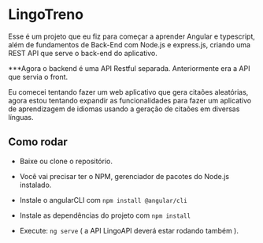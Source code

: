 # LingoTreno

Esse é um projeto que eu fiz para começar a aprender Angular e typescript, além de fundamentos de Back-End com
Node.js e express.js, criando uma REST API que serve o back-end do aplicativo.

***Agora o backend é uma API Restful separada. Anteriormente era a API que servia o front.


Eu comecei tentando fazer um web aplicativo que gera citaões aleatórias, agora estou tentando
expandir as funcionalidades para fazer um aplicativo de aprendizagem de idiomas usando a geração de
citaões em diversas línguas.


## Como rodar

- Baixe ou clone o repositório.

- Você vai precisar ter o NPM, gerenciador de pacotes do Node.js instalado.

- Instale o angularCLI com `npm install @angular/cli`

- Instale as dependências do projeto com `npm install`

- Execute: `ng serve` ( a API LingoAPI deverá estar rodando também ).
